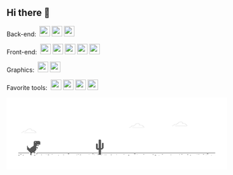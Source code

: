 ## Hi there 🚀

Back-end:&nbsp;
<img height="24" width="24" src="https://unpkg.com/simple-icons@v3/icons/rust.svg" />
<img height="24" width="24" src="https://unpkg.com/simple-icons@v3/icons/node-dot-js.svg" />
<img height="24" width="24" src="https://unpkg.com/simple-icons@v3/icons/java.svg" />

Front-end:&nbsp;
<img height="24" width="24" src="https://unpkg.com/simple-icons@v3/icons/javascript.svg" />
<img height="24" width="24" src="https://unpkg.com/simple-icons@v3/icons/typescript.svg" />
<img height="24" width="24" src="https://unpkg.com/simple-icons@v3/icons/react.svg" />
<img height="24" width="24" src="https://unpkg.com/simple-icons@v3/icons/vue-dot-js.svg" />
<img height="24" width="24" src="https://unpkg.com/simple-icons@v3/icons/sass.svg" />

Graphics:&nbsp;
<img height="24" width="24" src="https://unpkg.com/simple-icons@v3/icons/adobephotoshop.svg" />
<img height="24" width="24" src="https://unpkg.com/simple-icons@v3/icons/adobepremierepro.svg" />

Favorite tools:&nbsp;
<img height="24" width="24" src="https://unpkg.com/simple-icons@v3/icons/graphql.svg" />
<img height="24" width="24" src="https://unpkg.com/simple-icons@v3/icons/visualstudiocode.svg" />
<img height="24" width="24" src="https://unpkg.com/simple-icons@v3/icons/webpack.svg" />
<img height="24" width="24" src="https://unpkg.com/simple-icons@v3/icons/docker.svg" />

![image](https://github.com/twistezo/twistezo/blob/master/dino.gif)

<!-- ### \_\_stats

![Anurag's github stats](https://github-readme-stats.vercel.app/api?username=twistezo&count_private=true&include_all_commits&hide=contribs&hide_title=true) -->

<!-- ![Top Langs](https://github-readme-stats.vercel.app/api/top-langs/?username=twistezo&layout=compact&hide_title=true) -->
